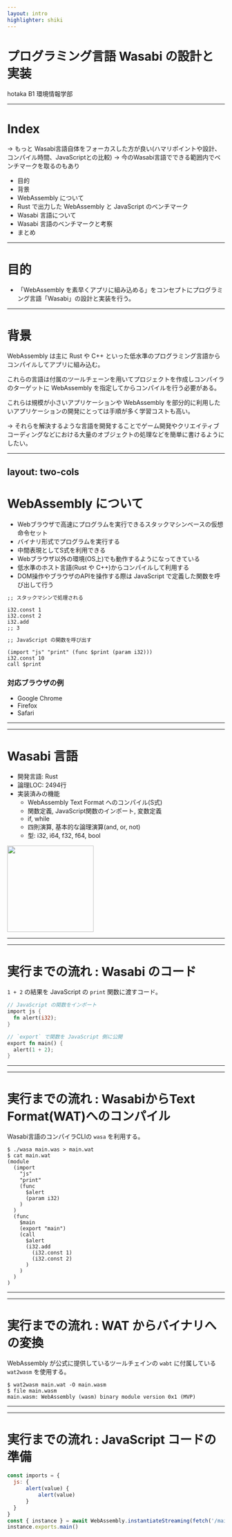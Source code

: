 ```yaml
---
layout: intro
highlighter: shiki
---
```


# プログラミング言語 Wasabi の設計と実装

hotaka B1 環境情報学部

---

# Index

→ もっと Wasabi言語自体をフォーカスした方が良い(ハマリポイントや設計、コンパイル時間、JavaScriptとの比較)
→ 今のWasabi言語でできる範囲内でベンチマークを取るのもあり

- 目的
- 背景
- WebAssembly について
- Rust で出力した WebAssembly と JavaScript のベンチマーク
- Wasabi 言語について
- Wasabi 言語のベンチマークと考察
- まとめ

---

# 目的

- 「WebAssembly を素早くアプリに組み込める」をコンセプトにプログラミング言語「Wasabi」の設計と実装を行う。

---

# 背景

WebAssembly は主に Rust や C++ といった低水準のプログラミング言語からコンパイルしてアプリに組み込む。

これらの言語は付属のツールチェーンを用いてプロジェクトを作成しコンパイラのターゲットに WebAssembly を指定してからコンパイルを行う必要がある。

これらは規模が小さいアプリケーションや WebAssembly を部分的に利用したいアプリケーションの開発にとっては手順が多く学習コストも高い。

→ それらを解決するような言語を開発することでゲーム開発やクリエイティブコーディングなどにおける大量のオブジェクトの処理などを簡単に書けるようにしたい。

---
layout: two-cols
---

# WebAssembly について

- Webブラウザで高速にプログラムを実行できるスタックマシンベースの仮想命令セット
- バイナリ形式でプログラムを実行する
- 中間表現としてS式を利用できる
- Webブラウザ以外の環境(OS上)でも動作するようになってきている
- 低水準のホスト言語(Rust や C++)からコンパイルして利用する
- DOM操作やブラウザのAPIを操作する際は JavaScript で定義した関数を呼び出して行う

```
;; スタックマシンで処理される

i32.const 1
i32.const 2
i32.add
;; 3

;; JavaScript の関数を呼び出す

(import "js" "print" (func $print (param i32)))
i32.const 10
call $print
```

### 対応ブラウザの例

- Google Chrome
- Firefox
- Safari

---
---

# Wasabi 言語

- 開発言語: Rust
- 論理LOC: 2494行
- 実装済みの機能
  - WebAssembly Text Format へのコンパイル(S式)
  - 関数定義, JavaScript関数のインポート, 変数定義
  - if, while
  - 四則演算, 基本的な論理演算(and, or, not)
  - 型: i32, i64, f32, f64, bool

<img src="wasabi.png" width="200">

---
---

# 実行までの流れ : Wasabi のコード

`1 + 2` の結果を JavaScript の `print` 関数に渡すコード。

<style>
code {
  line-height: 1.18em;
}

.highlighted {
  background: rgba(0, 0, 0, 0.2);
}
</style>

```rust {0|1-4|5-9}
// JavaScript の関数をインポート
import js {
  fn alert(i32);
}

// `export` で関数を JavaScript 側に公開
export fn main() {
  alert(1 + 2);
}
```

---
---

<style>
.highlighted {
  background: rgba(0, 0, 0, 0.2);
}
</style>

# 実行までの流れ : WasabiからText Format(WAT)へのコンパイル

Wasabi言語のコンパイラCLIの `wasa` を利用する。

```shell {0|1|2|3-99}
$ ./wasa main.was > main.wat
$ cat main.wat
(module
  (import
    "js"
    "print"
    (func
      $alert
      (param i32)
    )
  )
  (func
    $main
    (export "main")
    (call
      $alert
      (i32.add
        (i32.const 1)
        (i32.const 2)
      )
    )
  )
)
```

---
---

# 実行までの流れ : WAT からバイナリへの変換

WebAssembly が公式に提供しているツールチェインの `wabt` に付属している `wat2wasm` を使用する。

```shell
$ wat2wasm main.wat -O main.wasm
$ file main.wasm
main.wasm: WebAssembly (wasm) binary module version 0x1 (MVP)
```

---
---

# 実行までの流れ : JavaScript コードの準備

```js
const imports = {
  js: {
      alert(value) {
          alert(value)
      }
  }
}
const { instance } = await WebAssembly.instantiateStreaming(fetch('/main.wasm'), imports)
instance.exports.main()
```

